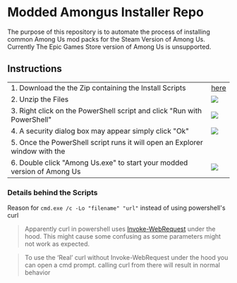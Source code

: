 # Modded Amongus Installer Repo
The purpose of this repository is to automate the process of installing common Among Us mod packs for the Steam Version of Among Us.  
Currently The Epic Games Store version of Among Us is unsupported.

## Instructions
|||
|--|--|
|1. Download the the Zip containing the Install Scripts |[here]()|
|2. Unzip the Files  |![](https://imgur.com/jkKhi23.jpeg)|
|3. Right click on the PowerShell script and click "Run with PowerShell"|![](https://imgur.com/XBchkxS.jpeg)|
|4. A security dialog box may appear simply click "Ok"|![](https://imgur.com/YpXWXed.jpeg)|
|5. Once the PowerShell script runs it will open an Explorer window with the ||
|6. Double click "Among Us.exe" to start your modded version of Among Us|![](https://imgur.com/sfazzbJ.jpeg)|

### Details behind the Scripts
Reason for `cmd.exe /c -Lo "filename" "url"` instead of using powershell's curl

> Apparently curl in powershell uses  [Invoke-WebRequest](https://docs.microsoft.com/en-us/powershell/module/microsoft.powershell.utility/invoke-webrequest?view=powershell-6)  under the hood. This might cause some confusing as some parameters might not work as expected. 
 
>To use the ‘Real’ curl without Invoke-WebRequest under the hood you can open a cmd prompt. calling curl from there will result in normal behavior

